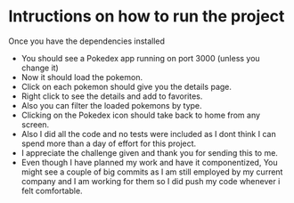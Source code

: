 # Intructions on how to run the project

Once you have the dependencies installed

* You should see a Pokedex app running on port 3000 (unless you change it)
* Now it should load the pokemon.
* Click on each pokemon should give you the details page.
* Right click to see the details and add to favorites.
* Also you can filter the loaded pokemons by type.
* Clicking on the Pokedex icon should take back to home from any screen.
* Also I did all the code and no tests were included as I dont think I can spend more than a day of effort for this project. 
* I appreciate the challenge given and thank you for sending this to me.
* Even though I have planned my work and have it componentized, You might see a couple of big commits as I am still employed by my current company and I am working for them so I did push my code whenever i felt comfortable.
